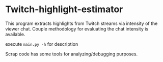 # Twitch-highlight-estimator
This program extracts highlights from Twitch streams via intensity of the viewer chat.
Couple methodology for evaluating the chat intensity is available.

execute `main.py -h` for description

Scrap code has some tools for analyzing/debugging purposes.
